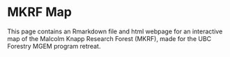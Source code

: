 # MKRF Map
This page contains an Rmarkdown file and html webpage for an interactive map of the Malcolm Knapp Research Forest (MKRF), made for the UBC Forestry MGEM program retreat. 
